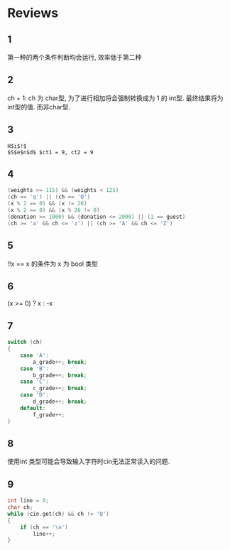 <!--
 * @Author       : Lai Li
 * @E-mail       : laili_sclead@126.com
 * @Department   : Image Algorithm Department
 * @Date         : 2022-02-27 22:37:26
 * @LastEditors  : Lai Li
 * @LastEditTime : 2022-02-27 23:23:40
 * @FilePath     : review.md
 * @Description  :
 * Copyright (c) 2022 Chengdu Lead Science&Technology Co.,Ltd.,
 * All Rights Reserved.
-->

# Reviews

## 1

第一种的两个条件判断均会运行, 效率低于第二种

## 2

ch + 1: ch 为 char型, 为了进行相加将会强制转换成为 1 的 int型. 最终结果将为 int型的值. 而非char型.

## 3

```
H$i$!$
$S$e$n$d$ $ct1 = 9, ct2 = 9
```

## 4

```cpp
(weights >= 115) && (weights < 125)
(ch == 'q') || (ch == 'Q')
(x % 2 == 0) && (x != 26)
(x % 2 == 0) && (x % 26 != 0)
(donation >= 1000) && (donation <= 2000) || (1 == guest)
(ch >= 'a' && ch <= 'z') || (ch >= 'A' && ch <= 'Z')
```

## 5

!!x == x 的条件为 x 为 bool 类型

## 6

(x >= 0) ? x : -x

## 7

```cpp
switch (ch)
{
    case 'A':
        a_grade++; break;
    case 'B':
        b_grade++; break;
    case 'C':
        c_grade++; break;
    case 'D':
        d_grade++; break;
    default:
        f_grade++;
}
```

## 8

使用int 类型可能会导致输入字符时cin无法正常读入的问题.

## 9

```cpp
int line = 0;
char ch;
while (cin.get(ch) && ch != 'Q')
{
    if (ch == '\n')
        line++;
}
```